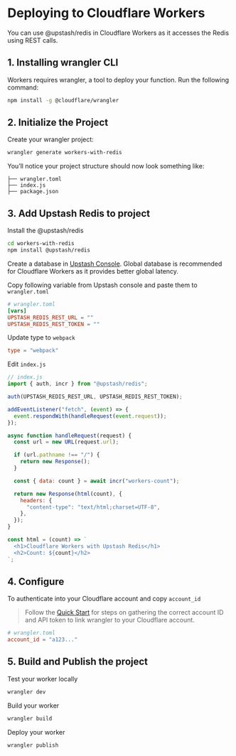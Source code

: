 # Deploying to Cloudflare Workers

You can use @upstash/redis in Cloudflare Workers as it accesses the Redis using
REST calls.

## 1. Installing wrangler CLI

Workers requires wrangler, a tool to deploy your function. Run the following
command:

```bash
npm install -g @cloudflare/wrangler
```

## 2. Initialize the Project

Create your wrangler project:

```bash
wrangler generate workers-with-redis
```

You’ll notice your project structure should now look something like:

```
├── wrangler.toml
├── index.js
├── package.json
```

## 3. Add Upstash Redis to project

Install the @upstash/redis

```bash
cd workers-with-redis
npm install @upstash/redis
```

Create a database in [Upstash Console](https://console.upstash.com/). Global
database is recommended for Cloudflare Workers as it provides better global
latency.

Copy following variable from Upstash console and paste them to `wrangler.toml`

```toml
# wrangler.toml
[vars]
UPSTASH_REDIS_REST_URL = ""
UPSTASH_REDIS_REST_TOKEN = ""
```

Update type to `webpack`

```toml
type = "webpack"
```

Edit `index.js`

```js
// index.js
import { auth, incr } from "@upstash/redis";

auth(UPSTASH_REDIS_REST_URL, UPSTASH_REDIS_REST_TOKEN);

addEventListener("fetch", (event) => {
  event.respondWith(handleRequest(event.request));
});

async function handleRequest(request) {
  const url = new URL(request.url);

  if (url.pathname !== "/") {
    return new Response();
  }

  const { data: count } = await incr("workers-count");

  return new Response(html(count), {
    headers: {
      "content-type": "text/html;charset=UTF-8",
    },
  });
}

const html = (count) => `
  <h1>Cloudflare Workers with Upstash Redis</h1>
  <h2>Count: ${count}</h2>
`;
```

## 4. Configure

To authenticate into your Cloudflare account and copy `account_id`

> Follow the
> [Quick Start](https://developers.cloudflare.com/workers/get-started/guide#configure)
> for steps on gathering the correct account ID and API token to link wrangler
> to your Cloudflare account.

```toml
# wrangler.toml
account_id = "a123..."
```

## 5. Build and Publish the project

Test your worker locally

```bash
wrangler dev
```

Build your worker

```bash
wrangler build
```

Deploy your worker

```bash
wrangler publish
```
